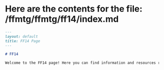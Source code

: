 # Here are the contents for the file: /ffmtg/ffmtg/ff14/index.md

```markdown
---
layout: default
title: FF14 Page
---

# FF14

Welcome to the FF14 page! Here you can find information and resources related to FF14.
```
